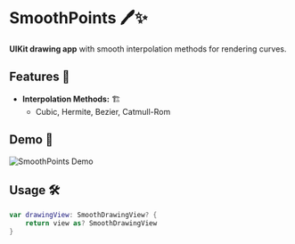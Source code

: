 # SmoothPoints 🖊️✨

**UIKit drawing app** with smooth interpolation methods for rendering curves.

## Features 🚀

-   **Interpolation Methods:** 🏗️
    -   Cubic, Hermite, Bezier, Catmull-Rom

## Demo 🎥

![SmoothPoints Demo](your-gif-url.gif)

## Usage 🛠️

```swift
var drawingView: SmoothDrawingView? {
    return view as? SmoothDrawingView
}
```
